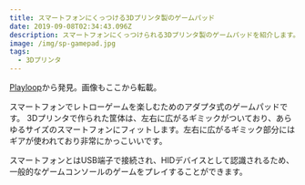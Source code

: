 ```yaml
---
title: スマートフォンにくっつける3Dプリンタ製のゲームパッド
date: 2019-09-08T02:34:43.096Z
description: スマートフォンにくっつけられる3Dプリンタ製のゲームパッドを紹介します。
image: /img/sp-gamepad.jpg
tags:
  - 3Dプリンタ
---
```

[Playloop](https://hackaday.io/project/167275-playloop)から発見。画像もここから転載。

スマートフォンでレトローゲームを楽しむためのアダプタ式のゲームパッドです。
3Dプリンタで作られた筐体は、左右に広がるギミックがついており、あらゆるサイズのスマートフォンにフィットします。左右に広がるギミック部分にはギアが使われており非常にかっこいいです。

スマートフォンとはUSB端子で接続され、HIDデバイスとして認識されるため、一般的なゲームコンソールのゲームをプレイすることができます。
